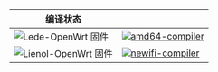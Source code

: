 | 编译状态                                                                                                                  |                                                                                                                                                                                                          |
| ----------------------------------------------------------------------------------------------------------------------------- | -------------------------------------------------------------------------------------------------------------------------------------------------------------------------------------------------------- |
| ![Lede-OpenWrt 固件](https://github.com/iPixelOldC/Lede-OpenWrt-N3/workflows/Lede-OpenWrt%20%E5%9B%BA%E4%BB%B6/badge.svg)   | [![amd64-compiler](https://github.com/iPixelOldC/Lede-OpenWrt-N3/actions/workflows/amd64-compiler.yml/badge.svg)](https://github.com/iPixelOldC/Lede-OpenWrt-N3/actions/workflows/amd64-compiler.yml)    |
| ![Lienol-OpenWrt 固件](https://github.com/iPixelOldC/Lede-OpenWrt-N3/workflows/Lienol-OpenWrt%20%E5%9B%BA%E4%BB%B6/badge.svg) | [![newifi-compiler](https://github.com/iPixelOldC/Lede-OpenWrt-N3/actions/workflows/newifi-compiler.yml/badge.svg)](https://github.com/iPixelOldC/Lede-OpenWrt-N3/actions/workflows/newifi-compiler.yml) |
